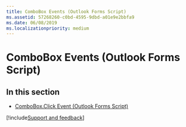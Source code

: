 ```yaml
---
title: ComboBox Events (Outlook Forms Script)
ms.assetid: 57268260-c0bd-4595-9dbd-a01e9e2bbfa9
ms.date: 06/08/2019
ms.localizationpriority: medium
---
```



# ComboBox Events (Outlook Forms Script)

## In this section


- [ComboBox.Click Event (Outlook Forms Script)](Outlook.combobox.click.md)

[!include[Support and feedback](~/includes/feedback-boilerplate.md)]